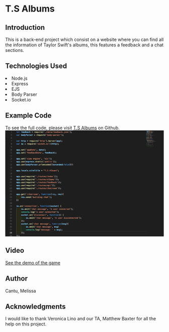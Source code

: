 <h1>T.S Albums</h1>

<h2>Introduction</h2>
This is a back-end project which consist on a website where you can find all the information of Taylor Swift's albums, this features a feedback and a chat sections.


<h2>Technologies Used</h2>
<li>Node.js</li>
<li>Express</li>
<li>EJS</li>
<li>Body Parser</li>
<li>Socket.io</li>


<h2>Example Code</h2>
To see the full code, please visit <a href="https://github.com/melycm/myApp--week8">T.S Albums</a> on Github.
<img src="public/images/codeexample.png" style="width= 30px">


<h2>Video</h2>
<a href="https://www.youtube.com/watch?v=6RSOrFk6Vgo" target="_blank">See the demo of the game</a>

<h2>Author</h2>
Cantu, Melissa

<h2>Acknowledgments</h2>
I would like to thank Veronica Lino and our TA, Matthew Baxter for all the help on this project.